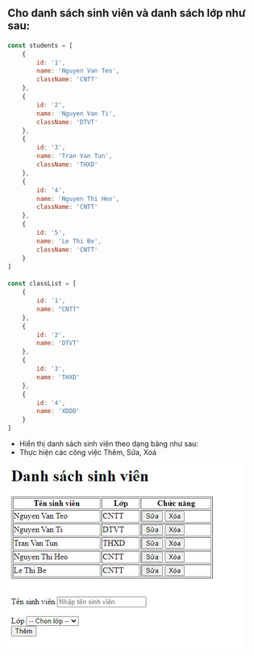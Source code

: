 ## Cho danh sách sinh viên và danh sách lớp như sau:

```js
const students = [
    {
        id: '1',
        name: 'Nguyen Van Teo',
        className: 'CNTT'
    },
    {
        id: '2',
        name: 'Nguyen Van Ti',
        className: 'DTVT'
    },
    {
        id: '3',
        name: 'Tran Van Tun',
        className: 'THXD'
    },
    {
        id: '4',
        name: 'Nguyen Thi Heo',
        className: 'CNTT'
    },
    {
        id: '5',
        name: 'Le Thi Be',
        className: 'CNTT'
    }
]

const classList = [
    {
        id: '1',
        name: "CNTT"
    },
    {
        id: '2',
        name: 'DTVT'
    },
    {
        id: '3',
        name: 'THXD'
    },
    {
        id: '4',
        name: 'XDDD'
    }
]
```

- Hiển thị danh sách sinh viên theo dạng bảng như sau:
- Thực hiện các công việc Thêm, Sửa, Xoá

![](image.jpg)